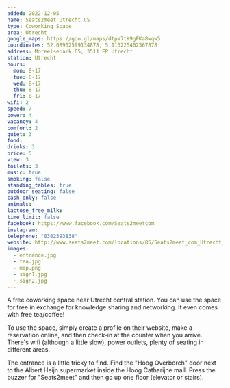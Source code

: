 ```yaml
---
added: 2022-12-05
name: Seats2meet Utrecht CS
type: Coworking Space
area: Utrecht
google_maps: https://goo.gl/maps/dtpV7tK9gFKa8wqw5
coordinates: 52.08902599134878, 5.113225402567878
address: Moreelsepark 65, 3511 EP Utrecht
station: Utrecht
hours:
  mon: 8-17
  tue: 8-17
  wed: 8-17
  thu: 8-17
  fri: 8-17
wifi: 2
speed: 7
power: 4
vacancy: 4
comfort: 2
quiet: 3
food: 
drinks: 3
price: 5
view: 3
toilets: 3
music: true
smoking: false
standing_tables: true
outdoor_seating: false
cash_only: false
animals: 
lactose_free_milk: 
time_limit: false
facebook: https://www.facebook.com/Seats2meetcom
instagram: 
telephone: "0302393838"
website: http://www.seats2meet.com/locations/85/Seats2meet_com_Utrecht_CS
images:
  - entrance.jpg
  - tea.jpg
  - map.png
  - sign1.jpg
  - sign2.jpg
---
```


A free coworking space near Utrecht central station. You can use the space for free in exchange for knowledge sharing and networking. It even comes with free tea/coffee!

To use the space, simply create a profile on their website, make a reservation online, and then check-in at the counter when you arrive. There's wifi (although a little slow), power outlets, plenty of seating in different areas.

The entrance is a little tricky to find. Find the "Hoog Overborch" door next to the Albert Heijn supermarket inside the Hoog Catharijne mall. Press the buzzer for "Seats2meet" and then go up one floor (elevator or stairs).
